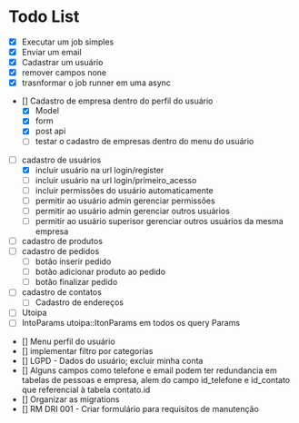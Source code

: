 # Todo List

- [x] Executar um job simples
- [x] Enviar um email
- [x] Cadastrar um usuário
- [x] remover campos none
- [x] trasnformar o job runner em uma async
- [] Cadastro de empresa dentro do perfil do usuário
  - [x] Model
  - [x] form
  - [x] post api
  - [ ] testar o cadastro de empresas dentro do menu do usuário
- [ ] cadastro de usuários
  - [x] incluir usuário na url login/register
  - [ ] incluir usuário na url login/primeiro_acesso
  - [ ] incluir permissões do usuário automaticamente
  - [ ] permitir ao usuário admin gerenciar permissões
  - [ ] permitir ao usuário admin gerenciar outros usuários
  - [ ] permitir ao usuário superisor gerenciar outros usuários da mesma empresa
- [ ] cadastro de produtos
- [ ] cadastro de pedidos
  - [ ] botão inserir pedido
  - [ ] botão adicionar produto ao pedido
  - [ ] botão finalizar pedido
- [ ] cadastro de contatos
  - [ ] Cadastro de endereços
- [ ] Utoipa
- [ ] IntoParams utoipa::ItonParams em todos os query Params
- [] Menu perfil do usuário
- [] implementar filtro por categorias
- [] LGPD - Dados do usuário; excluir minha conta
- [] Alguns campos como telefone e email podem ter redundancia em tabelas de pessoas e empresa, alem do campo id_telefone e id_contato que referencial à tabela contato.id
- [] Organizar as migrations
- [] RM DRI 001 - Criar formulário para requisitos de manutenção
